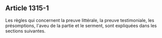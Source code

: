 Article 1315-1
----
Les règles qui concernent la preuve littérale, la preuve testimoniale, les
présomptions, l'aveu de la partie et le serment, sont expliquées dans les
sections suivantes.
